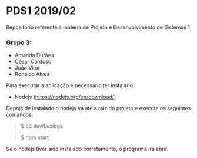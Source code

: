 # PDS1 2019/02
Repositório referente a matéria de Projeto e Desenvolvimento de Sistemas 1

### Grupo 3:
- Amanda Durães
- César Cardoso
- João Vitor
- Ronaldo Alves

Para executar a aplicação é necessário ter instalado:
- Nodejs (https://nodejs.org/en/download/)

Depois de instalado o nodejs vá até a raiz do projeto e execute os seguintes comandos:
> $ cd dev/Luzibge
>
> $ npm start

Se o nodejs tiver sido instalado corretamente, o programa irá abrir.